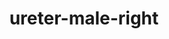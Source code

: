---
title: ureter-male-right
release_version: v1.1
hra_release_version:
  - v1.1
model_type: ref-organs
description: '[This reference organ](https://hubmapconsortium.github.io/ccf/pages/ccf-3d-reference-library.html) was created using data from the Visible Human Male, provided by the National Library of Medicine.'
creators:
  - 0000-0003-4066-7531
project_leads:
  - 0000-0002-3321-6137
reviewers:
  - 0000-0002-0746-927X
creation_date: 2021-12-01T00:00:00
license: CC BY 4.0
publisher:  HuBMAP 
funder:  National Institutes of Health 
award_number:  OT2OD026671 
hubmap_id:  HBM962.NPQG.577 
datatable: VH_M_Ureter_R.glb
doi: https://doi.org/10.48539/HBM962.NPQG.577
---
